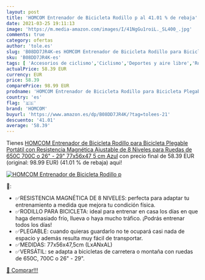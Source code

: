 ```yaml
---
layout: post
title: 'HOMCOM Entrenador de Bicicleta Rodillo p al 41.01 % de rebaja'
date: 2021-03-25 19:11:13
image: 'https://m.media-amazon.com/images/I/41NgGu1roiL._SL400_.jpg'
comments: true
category: ofertas
author: 'tole.es'
slug: 'B08DD7JR4K-es HOMCOM Entrenador de Bicicleta Rodillo para Bicicleta...'
sku: 'B08DD7JR4K-es'
tags: [ 'Accesorios de ciclismo','Ciclismo','Deportes y aire libre','Rodillos para bicicletas','Ropa y equipamiento para deportes','bicicleta','homcom', ]
actualPrice: 58.39 EUR
currency: EUR
price: 58.39
comparePrice: 98.99 EUR
prodname: 'HOMCOM Entrenador de Bicicleta Rodillo para Bicicleta Plegable Portátil con Resistencia Magnética Ajustable de 8 Niveles para Ruedas de 650C  700C o 26" - 29" 77x56x47 5 cm Azul'
country: 'es'
flag: '🇪🇸'
brand: 'HOMCOM'
buyurl: 'https://www.amazon.es/dp/B08DD7JR4K/?tag=tolees-21'
descuento: '41.01'
average: '58.39'
---
```


Tienes [HOMCOM Entrenador de Bicicleta Rodillo para Bicicleta Plegable Portátil con Resistencia Magnética Ajustable de 8 Niveles para Ruedas de 650C  700C o 26" - 29" 77x56x47 5 cm Azul](https://www.amazon.es/dp/B08DD7JR4K/?tag=tolees-21) con precio final de  58.39 EUR (original: 98.99 EUR) (41.01 %  de rebaja) aqui!

[![HOMCOM Entrenador de Bicicleta Rodillo p](https://m.media-amazon.com/images/I/41NgGu1roiL._SL400_.jpg)](https://www.amazon.es/dp/B08DD7JR4K/?tag=tolees-21)

🔎:

- ✅RESISTENCIA MAGNÉTICA DE 8 NIVELES: perfecta para adaptar tu entrenamiento a medida que mejora tu condición física.
- ✅RODILLO PARA BICICLETA: ideal para entrenar en casa los días en que haga demasiado frío, llueva o haya mucho tráfico. ¡Podrás entrenar todos los días!
- ✅PLEGABLE: cuando quieras guardarlo no te ocupará casi nada de espacio y además resulta muy fácil de transportar.
- ✅MEDIDAS: 77x56x47,5cm (LxANxAL)
- ✅VERSÁTIL: se adapta a bicicletas de carretera o montaña con ruedas de 650C, 700C o 26" - 29".

[🛒 Comprar!!!](https://www.amazon.es/dp/B08DD7JR4K/?tag=tolees-21)

